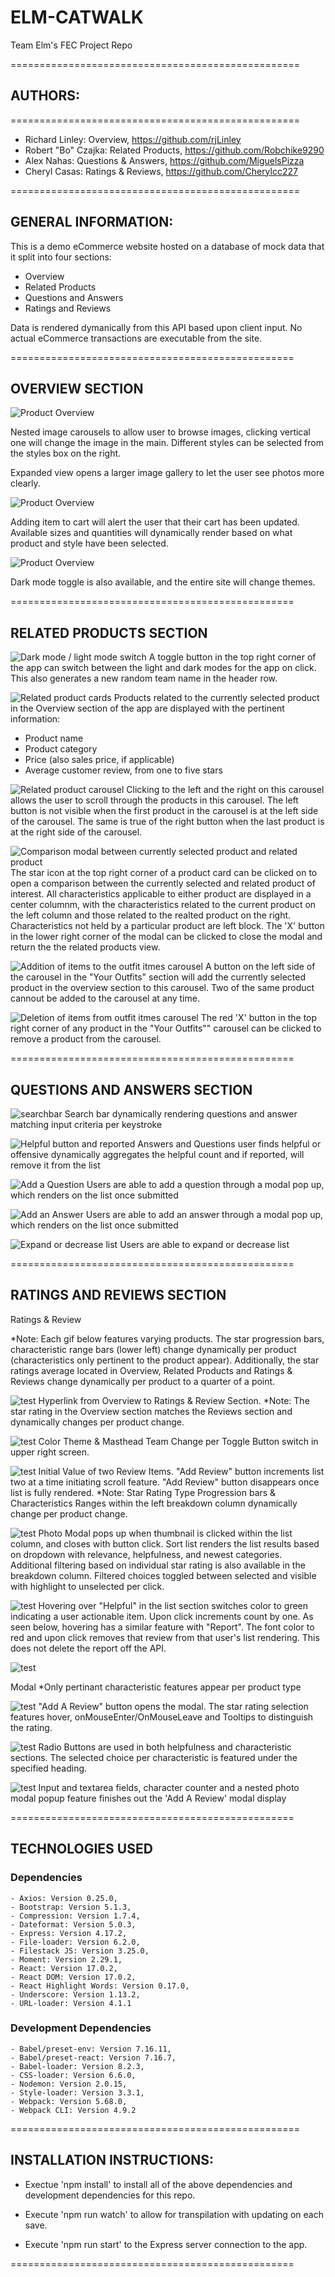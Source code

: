 # ELM-CATWALK

Team Elm's FEC Project Repo

==================================================

## AUTHORS:

==================================================

- Richard Linley: Overview, https://github.com/rjLinley
- Robert "Bo" Czajka: Related Products, https://github.com/Robchike9290
- Alex Nahas: Questions & Answers, https://github.com/MiguelsPizza
- Cheryl Casas: Ratings & Reviews, https://github.com/Cherylcc227

==================================================

## GENERAL INFORMATION:

This is a demo eCommerce website hosted on a database of mock data that it split into four sections:

- Overview
- Related Products
- Questions and Answers
- Ratings and Reviews

Data is rendered dymanically from this API based upon client input. No actual eCommerce transactions are executable from the site.

=================================================

## OVERVIEW SECTION

<img src='https://i.imgur.com/NapAEuT.gif' alt='Product Overview'/>

Nested image carousels to allow user to browse images, clicking vertical one will change the image in the main. Different styles can be selected from the styles box on the right.

Expanded view opens a larger image gallery to let the user see photos more clearly.

<img src='https://i.imgur.com/w0MuWyV.gif' alt='Product Overview'/>

Adding item to cart will alert the user that their cart has been updated. Available sizes and quantities will dynamically render based on what product and style have been selected.

<img src='https://i.imgur.com/NqraGhM.gif' alt='Product Overview'/>

Dark mode toggle is also available, and the entire site will change themes.

=================================================

## RELATED PRODUCTS SECTION

![Dark mode / light mode switch](https://imgur.com/N72iZIV.jpg)
A toggle button in the top right corner of the app can switch between the light and dark modes for the app on click. This also generates a new random team name in the header row.

![Related product cards](https://imgur.com/GialhVf.jpg)
Products related to the currently selected product in the Overview section of the app are displayed with the pertinent information:

- Product name
- Product category
- Price (also sales price, if applicable)
- Average customer review, from one to five stars

![Related product carousel](https://imgur.com/kbOWhem.jpg)
Clicking to the left and the right on this carousel allows the user to scroll through the products in this carousel. The left button is not visible when the first product in the carousel is at the left side of the carousel. The same is true of the right button when the last product is at the right side of the carousel.

![Comparison modal between currently selected product and related product](https://imgur.com/dsiHo4w.jpg)
The star icon at the top right corner of a product card can be clicked on to open a comparison between the currently selected and related product of interest. All characteristics applicable to either product are displayed in a center columnm, with the characteristics related to the current product on the left column and those related to the realted product on the right. Characteristics not held by a particular product are left block. The 'X' button in the lower right corner of the modal can be clicked to close the modal and return the the related products view.

![Addition of items to the outfit itmes carousel](https://i.imgur.com/jle1MmZ.gif)
A button on the left side of the carousel in the "Your Outfits" section will add the currently selected product in the overview section to this carousel. Two of the same product cannout be added to the carousel at any time.

![Deletion of items from outfit itmes carousel](https://i.imgur.com/DQQK2Tp.gif)
The red 'X' button in the top right corner of any product in the "Your Outfits"" carousel can be clicked to remove a product from the carousel.

=================================================

## QUESTIONS AND ANSWERS SECTION

![searchbar](http://g.recordit.co/wBJuq22Kkk.gif)
Search bar dynamically rendering questions and answer matching input criteria per keystroke

![Helpful button and reported](http://g.recordit.co/7mJPZtOboH.gif)
Answers and Questions user finds helpful or offensive dynamically aggregates the helpful count and if reported, will remove it from the list

![Add a Question](http://g.recordit.co/33gWwTSm8e.gif)
Users are able to add a question through a modal pop up, which renders on the list once submitted

![Add an Answer](http://g.recordit.co/fuo6k5QKH1.gif)
Users are able to add an answer through a modal pop up, which renders on the list once submitted

![Expand or decrease list](http://g.recordit.co/LxbwdPJGhg.gif)
Users are able to expand or decrease list

=================================================

## RATINGS AND REVIEWS SECTION

Ratings & Review

\*Note: Each gif below features varying products. The star progression bars, characteristic range bars (lower left) change dynamically per product (characteristics only pertinent to the product appear). Additionally, the star ratings average located in Overview, Related Products and Ratings & Reviews change dynamically per product to a quarter of a point.

![test](http://g.recordit.co/1LLgeJmkUH.gif)
Hyperlink from Overview to Ratings & Review Section. \*Note: The star rating in the Overview section matches the Reviews section and dynamically changes per product change.

![test](http://g.recordit.co/mrJ6YAOzHn.gif)
Color Theme & Masthead Team Change per Toggle Button switch in upper right screen.

![test](http://g.recordit.co/rUXA9P51B4.gif)
Initial Value of two Review Items. "Add Review" button increments list two at a time initiating scroll feature. "Add Review" button disappears once list is fully rendered. \*Note: Star Rating Type Progression bars & Characteristics Ranges within the left breakdown column dynamically change per product change.

![test](http://g.recordit.co/W0hEyGAY2j.gif)
Photo Modal pops up when thumbnail is clicked within the list column, and closes with button click. Sort list renders the list results based on dropdown with relevance, helpfulness, and newest categories. Additional filtering based on individual star rating is also available in the breakdown column. Filtered choices toggled between selected and visible with highlight to unselected per click.

![test](http://g.recordit.co/x6X9WjsN5I.gif)
Hovering over "Helpful" in the list section switches color to green indicating a user actionable item. Upon click increments count by one. As seen below, hovering has a similar feature with "Report". The font color to red and upon click removes that review from that user's list rendering. This does not delete the report off the API.

![test](http://g.recordit.co/WzBCajlA9V.gif)

Modal
\*Only pertinant characteristic features appear per product type

![test](http://g.recordit.co/ueFapJpnC9.gif)
"Add A Review" button opens the modal. The star rating selection features hover, onMouseEnter/OnMouseLeave and Tooltips to distinguish the rating.

![test](http://g.recordit.co/Y4szNeUCBW.gif)
Radio Buttons are used in both helpfulness and characteristic sections. The selected choice per characteristic is featured under the specified heading.

![test](http://g.recordit.co/AdTMwuhlUL.gif)
Input and textarea fields, character counter and a nested photo modal popup feature finishes out the 'Add A Review' modal display

=================================================

## TECHNOLOGIES USED

### Dependencies

    - Axios: Version 0.25.0,
    - Bootstrap: Version 5.1.3,
    - Compression: Version 1.7.4,
    - Dateformat: Version 5.0.3,
    - Express: Version 4.17.2,
    - File-loader: Version 6.2.0,
    - Filestack JS: Version 3.25.0,
    - Moment: Version 2.29.1,
    - React: Version 17.0.2,
    - React DOM: Version 17.0.2,
    - React Highlight Words: Version 0.17.0,
    - Underscore: Version 1.13.2,
    - URL-loader: Version 4.1.1

### Development Dependencies

    - Babel/preset-env: Version 7.16.11,
    - Babel/preset-react: Version 7.16.7,
    - Babel-loader: Version 8.2.3,
    - CSS-loader: Version 6.6.0,
    - Nodemon: Version 2.0.15,
    - Style-loader: Version 3.3.1,
    - Webpack: Version 5.68.0,
    - Webpack CLI: Version 4.9.2

==================================================

## INSTALLATION INSTRUCTIONS:

- Exectue 'npm install' to install all of the above dependencies and development dependencies for this repo.

- Execute 'npm run watch' to allow for transpilation with updating on each save.
- Execute 'npm run start' to the Express server connection to the app.

=================================================
